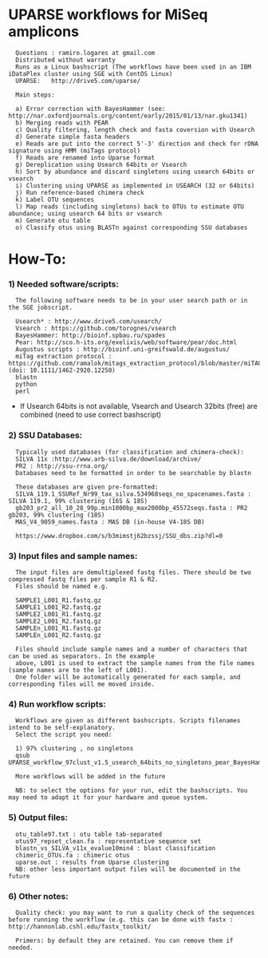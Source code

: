 #  UPARSE workflows for MiSeq amplicons
      
      Questions : ramiro.logares at gmail.com      
      Distributed without warranty
      Runs as a Linux bashscript (The workflows have been used in an IBM iDataPlex cluster using SGE with CentOS Linux)
      UPARSE:   http://drive5.com/uparse/    
      
      Main steps:
      
      a) Error correction with BayesHammer (see: http://nar.oxfordjournals.org/content/early/2015/01/13/nar.gku1341)
      b) Merging reads with PEAR
      c) Quality filtering, length check and fasta coversion with Usearch
      d) Generate simple fasta headers
      e) Reads are put into the correct 5'-3' direction and check for rDNA signature using HMM (miTags protocol)
      f) Reads are renamed into Uparse format
      g) Dereplication using Usearch 64bits or Vsearch
      h) Sort by abundance and discard singletons using usearch 64bits or vsearch
      i) Clustering using UPARSE as implemented in USEARCH (32 or 64bits)
      j) Run reference-based chimera check
      k) Label OTU sequences
      l) Map reads (including singletons) back to OTUs to estimate OTU abundance; using usearch 64 bits or vsearch
      m) Generate otu table
      o) Classify otus using BLASTn against corresponding SSU databases

# How-To:

### 1) Needed software/scripts: 

      The following software needs to be in your user search path or in the SGE jobscript.  

      Usearch* : http://www.drive5.com/usearch/
      Vsearch : https://github.com/torognes/vsearch
      BayesHammer: http://bioinf.spbau.ru/spades
      Pear: http://sco.h-its.org/exelixis/web/software/pear/doc.html
      Augustus scripts : http://bioinf.uni-greifswald.de/augustus/
      miTag extraction protocol : https://github.com/ramalok/mitags_extraction_protocol/blob/master/miTAGs_extraction_protocol.zip  (doi: 10.1111/1462-2920.12250)
      blastn
      python
      perl

* If Usearch 64bits is not available, Vsearch and Usearch 32bits (free) are combined (need to use correct bashscript)

### 2) SSU Databases:
      Typically used databases (for classification and chimera-check):      
      SILVA 11x :http://www.arb-silva.de/download/archive/
      PR2 : http://ssu-rrna.org/
      Databases need to be formatted in order to be searchable by blastn
      
      These databases are given pre-formatted:
      SILVA_119.1_SSURef_Nr99_tax_silva.534968seqs_no_spacenames.fasta : SILVA 119.1, 99% clustering (16S & 18S)
      gb203_pr2_all_10_28_99p.min1000bp_max2000bp_45572seqs.fasta : PR2 gb203, 99% clustering (18S)
      MAS_V4_9059_names.fasta : MAS DB (in-house V4-18S DB) 

      https://www.dropbox.com/s/b3mimstj62bzssj/SSU_dbs.zip?dl=0

### 3) Input files and sample names:

      The input files are demultiplexed fastq files. There should be two compressed fastq files per sample R1 & R2.
      Files should be named e.g. 
      
      SAMPLE1_L001_R1.fastq.gz
      SAMPLE1_L001_R2.fastq.gz
      SAMPLE2_L001_R1.fastq.gz
      SAMPLE2_L001_R2.fastq.gz
      SAMPLEn_L001_R1.fastq.gz
      SAMPLEn_L001_R2.fastq.gz
   
      Files should include sample names and a number of characters that can be used as separators. In the example  
      above, L001 is used to extract the sample names from the file names (sample names are to the left of L001).
      One folder will be automatically generated for each sample, and corresponding files will me moved inside.

### 4) Run workflow scripts:
     
      Workflows are given as different bashscripts. Scripts filenames intend to be self-explanatory.
      Select the script you need:
      
      1) 97% clustering , no singletons
      qsub UPARSE_workflow_97clust_v1.5_usearch_64bits_no_singletons_pear_BayesHammer.sh
      
      More workflows will be added in the future
      
      NB: to select the options for your run, edit the bashscripts. You may need to adapt it for your hardware and queue system.
      
### 5) Output files:
      otu_table97.txt : otu table tab-separated
      otus97_repset_clean.fa : representative sequence set
      blastn_vs_SILVA_v11x_evalue10min4 : blast classification
      chimeric_OTUs.fa : chimeric otus
      uparse.out : results from Uparse clustering
      NB: other less important output files will be documented in the future
  
### 6) Other notes:

      Quality check: you may want to run a quality check of the sequences before running the workflow (e.g. this can be done with fastx : http://hannonlab.cshl.edu/fastx_toolkit/
      
      Primers: by default they are retained. You can remove them if needed.
      
      
